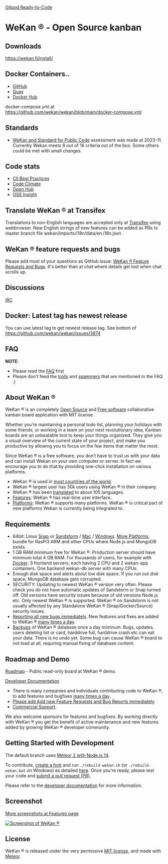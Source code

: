 [Gitpod Ready-to-Code](https://gitpod.io/#https://github.com/wekan/wekan)

# WeKan ® - Open Source kanban

## Downloads

https://wekan.fi/install/

## Docker Containers..

- [GitHub](https://github.com/wekan/wekan/pkgs/container/wekan)
- [Quay](https://quay.io/repository/wekan/wekan)
- [Docker Hub](https://hub.docker.com/r/wekanteam/wekan)

docker-compose.yml at https://github.com/wekan/wekan/blob/main/docker-compose.yml

## Standards

- [WeKan and Standard for Public Code](https://wekan.fi/standard-for-public-code/) assessment was made at 2023-11.
  Currently Wekan meets 8 out of 16 criteria out of the box.
  Some others could be met with small changes

## Code stats

- [CII Best Practices](https://bestpractices.coreinfrastructure.org/projects/4619)
- [Code Climate](https://codeclimate.com/github/wekan/wekan)
- [Open Hub](https://www.openhub.net/p/wekan)
- [OSS Insight](https://ossinsight.io/analyze/wekan/wekan)

## Translate WeKan ® at Transifex

Translations to non-English languages are accepted only at [Transifex](https://app.transifex.com/wekan/wekan) using webbrowser.
New English strings of new features can be added as PRs to master branch file wekan/imports/i18n/data/en.i18n.json .

## WeKan ® feature requests and bugs

Please add most of your questions as GitHub issue: [WeKan ® Feature Requests and Bugs](https://github.com/wekan/wekan/issues).
It's better than at chat where details get lost when chat scrolls up.

## Discussions

[IRC](https://github.com/wekan/wekan/blob/main/docs/FAQ/IRC-FAQ.md)

## Docker: Latest tag has newest release

You can use latest tag to get newest release tag.
See bottom of https://github.com/wekan/wekan/issues/3874

## FAQ

**NOTE**:

- Please read the [FAQ](https://github.com/wekan/wekan/blob/main/docs/FAQ/FAQ.md) first
- Please don't feed the [trolls](https://github.com/wekan/wekan/blob/main/docs/FAQ/FAQ.md#why-am-i-called-a-troll) and [spammers](https://github.com/wekan/wekan/blob/main/docs/FAQ/FAQ.md#why-am-i-called-a-spammer) that are mentioned in the FAQ :)

## About WeKan ®

WeKan ® is an completely [Open Source][open_source] and [Free software][free_software]
collaborative kanban board application with MIT license.

Whether you’re maintaining a personal todo list, planning your holidays with some friends,
or working in a team on your next revolutionary idea, Kanban boards are an unbeatable tool
to keep your things organized. They give you a visual overview of the current state of your project,
and make you productive by allowing you to focus on the few items that matter the most.

Since WeKan ® is a free software, you don’t have to trust us with your data and can
install Wekan on your own computer or server. In fact we encourage you to do
that by providing one-click installation on various platforms.

- WeKan ® is used in [most countries of the world](https://snapcraft.io/wekan).
- WeKan ® largest user has 30k users using WeKan ® in their company.
- WeKan ® has been [translated](https://app.transifex.com/wekan/) to about 105 languages.
- [Features][features]: WeKan ® has real-time user interface.
- [Platforms][platforms]: WeKan ® supports many platforms.
  WeKan ® is critical part of new platforms Wekan is currently being integrated to.

## Requirements

- 64bit: Linux [Snap](https://github.com/wekan/wekan/blob/main/docs/Platforms/FOSS/Snap/Install.md) or [Sandstorm](https://sandstorm.io) /
  [Mac](https://github.com/wekan/wekan/wiki/Mac) / [Windows](https://github.com/wekan/wekan/blob/main/docs/Platforms/Propietary/Windows/Offline.md).
  [More Platforms](https://github.com/wekan/wekan/tree/main/docs/Platforms), bundle for RasPi3 ARM and other CPUs where Node.js and MongoDB exists.
- 1 GB RAM minimum free for WeKan ®. Production server should have minimum total 4 GB RAM.
  For thousands of users, for example with [Docker](https://github.com/wekan/wekan/blob/main/docker-compose.yml): 3 frontend servers,
  each having 2 CPU and 2 wekan-app containers. One backend wekan-db server with many CPUs.
- Enough disk space and alerts about low disk space. If you run out disk space, MongoDB database gets corrupted.
- SECURITY: Updating to newest WeKan ® version very often. Please check you do not have automatic updates of Sandstorm or Snap turned off.
  Old versions have security issues because of old versions Node.js etc. Only newest WeKan ® is supported.
  WeKan ® on Sandstorm is not usually affected by any Standalone WeKan ® (Snap/Docker/Source) security issues.
- [Reporting all new bugs immediately](https://github.com/wekan/wekan/issues).
  New features and fixes are added to WeKan ® [many times a day](https://github.com/wekan/wekan/blob/main/CHANGELOG.md).
- [Backups](https://github.com/wekan/wekan/blob/main/docs/Backup/Backup.md) of WeKan ® database once a day miminum.
  Bugs, updates, users deleting list or card, harddrive full, harddrive crash etc can eat your data. There is no undo yet.
  Some bug can cause WeKan ® board to not load at all, requiring manual fixing of database content.

## Roadmap and Demo

[Roadmap][roadmap_wekan] - Public read-only board at WeKan ® demo.

[Developer Documentation][dev_docs]

- There is many companies and individuals contributing code to WeKan ®, to add features and bugfixes
  [many times a day](https://github.com/wekan/wekan/blob/main/CHANGELOG.md).
- [Please add Add new Feature Requests and Bug Reports immediately](https://github.com/wekan/wekan/issues).
- [Commercial Support](https://wekan.fi/commercial-support/).

We also welcome sponsors for features and bugfixes.
By working directly with WeKan ® you get the benefit of active maintenance and new features added by growing WeKan ® developer community.

## Getting Started with Development

The default branch uses [Meteor 2 with Node.js 14](https://wekan.fi/install/).

To contribute, [create a fork](https://github.com/wekan/wekan/blob/main/docs/DeveloperDocs/Build-and-Create-Pull-Request.md#2-create-fork-of-httpsgithubcomwekanwekan-at-github-web-page) and run `./rebuild-wekan.sh` (or `./rebuild-wekan.bat` on Windows) as detailed [here](https://github.com/wekan/wekan/blob/main/docs/DeveloperDocs/Build-and-Create-Pull-Request.md#3-select-option-1-to-install-dependencies-and-then-enter). Once you're ready, please test your code and [submit a pull request (PR)](https://github.com/wekan/wekan/blob/main/docs/DeveloperDocs/Build-and-Create-Pull-Request.md#7-test).

Please refer to the [developer documentation](https://github.com/wekan/wekan/blob/main/docs/DeveloperDocs/Developer-Documentation.md) for more information.

## Screenshot

[More screenshots at Features page](https://github.com/wekan/wekan/tree/main/docs/Features)

[![Screenshot of WeKan ®][screenshot_wekan]][roadmap_wekan]

## License

WeKan ® is released under the very permissive [MIT license](LICENSE), and made
with [Meteor](https://www.meteor.com).

[platforms]: https://github.com/wekan/wekan/tree/main/docs/Platforms
[dev_docs]: https://github.com/wekan/wekan/blob/main/docs/DeveloperDocs/Developer-Documentation.md
[screenshot_wekan]: https://wekan.fi/wekan-dark-mode.png
[features]: https://github.com/wekan/wekan/wiki/Features
[roadmap_wekan]: https://boards.wekan.team/b/D2SzJKZDS4Z48yeQH/wekan-open-source-kanban-board-with-mit-license
[wekan_issues]: https://github.com/wekan/wekan/issues
[docker_image]: https://hub.docker.com/r/wekanteam/wekan/
[translate_wekan]: https://app.transifex.com/wekan/wekan/
[open_source]: https://en.wikipedia.org/wiki/Open-source_software
[free_software]: https://en.wikipedia.org/wiki/Free_software
